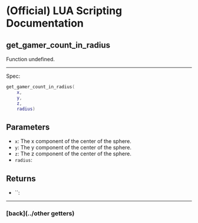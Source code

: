 
# (Official) LUA Scripting Documentation

## get_gamer_count_in_radius

Function undefined.

___

Spec:

```lua
get_gamer_count_in_radius(
	x,
	y,
	z,
	radius)
```

## Parameters

- `x`: The x component of the center of the sphere.
- `y`: The y component of the center of the sphere.
- `z`: The z component of the center of the sphere.
- `radius`: 

## Returns

- ``: 

___

### [back](../other getters)
